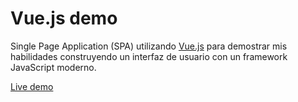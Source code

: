 # Vue.js demo

Single Page Application (SPA) utilizando [Vue.js](https://vuejs.org/) para demostrar mis habilidades construyendo un interfaz de usuario con un framework JavaScript moderno.

[Live demo](https://josepcrespo.github.io/vuejs-demo/)
